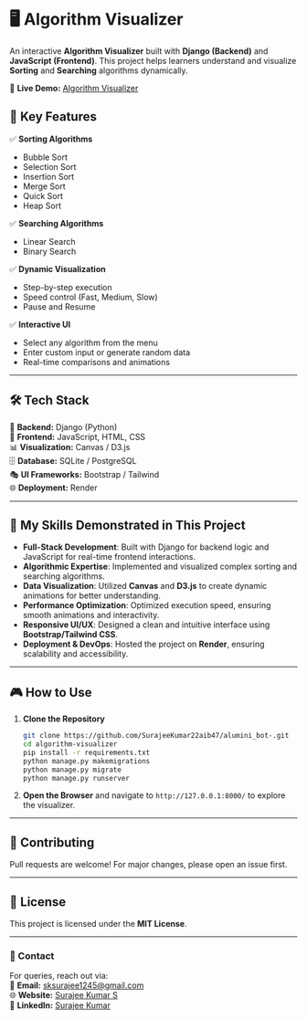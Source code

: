# 🖥️ Algorithm Visualizer  

An interactive **Algorithm Visualizer** built with **Django (Backend)** and **JavaScript (Frontend)**. This project helps learners understand and visualize **Sorting** and **Searching** algorithms dynamically.  

🔗 **Live Demo:** [Algorithm Visualizer](https://algorithm-visualizer-2ygg.onrender.com)  

## 🚀 Key Features  

✅ **Sorting Algorithms**  
- Bubble Sort  
- Selection Sort  
- Insertion Sort  
- Merge Sort  
- Quick Sort  
- Heap Sort  

✅ **Searching Algorithms**  
- Linear Search  
- Binary Search  

✅ **Dynamic Visualization**  
- Step-by-step execution  
- Speed control (Fast, Medium, Slow)  
- Pause and Resume  

✅ **Interactive UI**  
- Select any algorithm from the menu  
- Enter custom input or generate random data  
- Real-time comparisons and animations  

---  

## 🛠️ Tech Stack  

🚀 **Backend:** Django (Python)  
🎨 **Frontend:** JavaScript, HTML, CSS  
📊 **Visualization:** Canvas / D3.js  
🗄️ **Database:** SQLite / PostgreSQL  
🎭 **UI Frameworks:** Bootstrap / Tailwind  
🌐 **Deployment:** Render  

---  

## 🎯 My Skills Demonstrated in This Project  

- **Full-Stack Development**: Built with Django for backend logic and JavaScript for real-time frontend interactions.  
- **Algorithmic Expertise**: Implemented and visualized complex sorting and searching algorithms.  
- **Data Visualization**: Utilized **Canvas** and **D3.js** to create dynamic animations for better understanding.  
- **Performance Optimization**: Optimized execution speed, ensuring smooth animations and interactivity.  
- **Responsive UI/UX**: Designed a clean and intuitive interface using **Bootstrap/Tailwind CSS**.  
- **Deployment & DevOps**: Hosted the project on **Render**, ensuring scalability and accessibility.  

---  

## 🎮 How to Use  

1. **Clone the Repository**  
   ```sh  
   git clone https://github.com/SurajeeKumar22aib47/alumini_bot-.git  
   cd algorithm-visualizer  
   pip install -r requirements.txt  
   python manage.py makemigrations  
   python manage.py migrate  
   python manage.py runserver  
   ```  

2. **Open the Browser** and navigate to `http://127.0.0.1:8000/` to explore the visualizer.  

---  

## 🤝 Contributing  

Pull requests are welcome! For major changes, please open an issue first.  

---  

## 📜 License  

This project is licensed under the **MIT License**.  

---  

### 📩 Contact  

For queries, reach out via:  
📧 **Email:** sksurajee1245@gmail.com  
🌐 **Website:** [Surajee Kumar S](https://surajee-kumar-portfolio.netlify.app/)  
🔗 **LinkedIn:** [Surajee Kumar](https://www.linkedin.com/in/surajee-kumar-853909256)  
